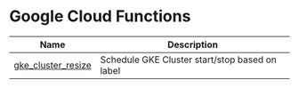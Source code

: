 # Google Cloud Functions

Name | Description|
-- | --
[gke_cluster_resize](./gke_cluster_resize/gke_cluster_resize.py) | Schedule GKE Cluster start/stop based on label

